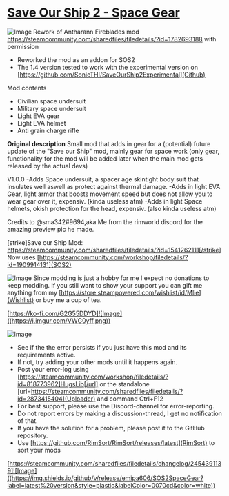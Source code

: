 # [Save Our Ship 2 - Space Gear](https://steamcommunity.com/sharedfiles/filedetails/?id=2454391139)

![Image](https://i.imgur.com/iCj5o7O.png)
Rework of Antharann Fireblades mod
https://steamcommunity.com/sharedfiles/filedetails/?id=1782693188
with permission

- Reworked the mod as an addon for SOS2
- The 1.4 version tested to work with the experimental version on [https://github.com/SonicTHI/SaveOurShip2Experimental](Github)

Mod contents


-  Civilian space undersuit
-  Military space undersuit
-  Light EVA gear
-  Light EVA helmet
-  Anti grain charge rifle


	
**Original description**
Small mod that adds in gear for a (potential) future update of the "Save our Ship" mod, mainly gear for space work 
(only gear, functionality for the mod will be added later when the main mod gets released by the actual devs)

V1.0.0
-Adds Space undersuit, a spacer age skintight body suit that insulates well aswell as protect against thermal damage.
-Adds in light EVA Gear, light armor that boosts movement speed but does not allow you to wear gear over it, expensiv. (kinda useless atm)
-Adds in light Space helmets, okish protection for the head, expensiv. (also kinda useless atm)


Credits to @sma342#9694,aka Me from the rimworld discord for the amazing preview pic he made.

[strike]Save our Ship Mod:
https://steamcommunity.com/sharedfiles/filedetails/?id=1541262111[/strike]
Now uses [https://steamcommunity.com/workshop/filedetails/?id=1909914131](SOS2)

![Image](https://i.imgur.com/Ds0rBAD.png)
Since modding is just a hobby for me I expect no donations to keep modding. If you still want to show your support you can gift me anything from my [https://store.steampowered.com/wishlist/id/Mlie](Wishlist) or buy me a cup of tea.

[https://ko-fi.com/G2G55DDYD]![Image]((https://i.imgur.com/VWG0yff.png))

![Image](https://i.imgur.com/5xwDG6H.png)


-  See if the the error persists if you just have this mod and its requirements active.
-  If not, try adding your other mods until it happens again.
-  Post your error-log using [https://steamcommunity.com/workshop/filedetails/?id=818773962]HugsLib[/url] or the standalone [url=https://steamcommunity.com/sharedfiles/filedetails/?id=2873415404](Uploader) and command Ctrl+F12
-  For best support, please use the Discord-channel for error-reporting.
-  Do not report errors by making a discussion-thread, I get no notification of that.
-  If you have the solution for a problem, please post it to the GitHub repository.
-  Use [https://github.com/RimSort/RimSort/releases/latest](RimSort) to sort your mods



[https://steamcommunity.com/sharedfiles/filedetails/changelog/2454391139]![Image]((https://img.shields.io/github/v/release/emipa606/SOS2SpaceGear?label=latest%20version&style=plastic&labelColor=0070cd&color=white))
